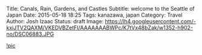 Title: Canals, Rain, Gardens, and Castles
Subtitle: welcome to the Seattle of Japan
Date: 2015-05-18 18:25
Tags: kanazawa, japan
Category: Travel
Author: Josh Izaac
Status: draft
Image: https://lh4.googleusercontent.com/-kxiJTV2QAXM/VKEDVBZetFI/AAAAAAABWPc/K7tVx48bZak/w1352-h902-no/DSC06883.JPG

[!pic](https://lh4.googleusercontent.com/-kxiJTV2QAXM/VKEDVBZetFI/AAAAAAABWPc/K7tVx48bZak/w1352-h902-no/DSC06883.JPG)

<!-- PELICAN_BEGIN_SUMMARY -->

<!-- PELICAN_END_SUMMARY -->